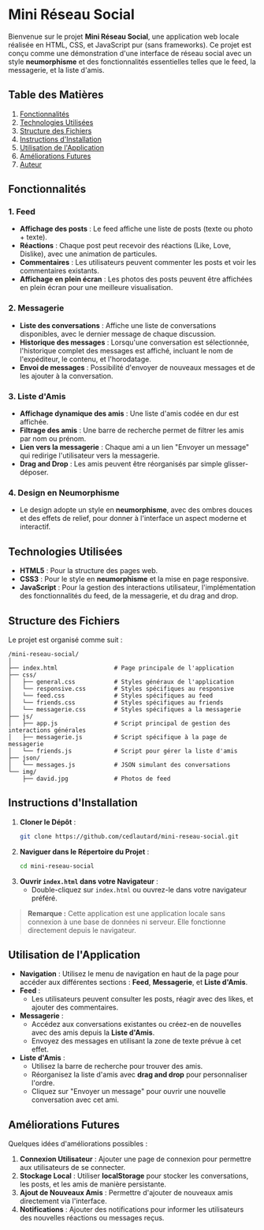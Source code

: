 
# Mini Réseau Social

Bienvenue sur le projet **Mini Réseau Social**, une application web locale réalisée en HTML, CSS, et JavaScript pur (sans frameworks). Ce projet est conçu comme une démonstration d'une interface de réseau social avec un style **neumorphisme** et des fonctionnalités essentielles telles que le feed, la messagerie, et la liste d'amis.

## Table des Matières

1. [Fonctionnalités](#fonctionnalités)
2. [Technologies Utilisées](#technologies-utilisées)
3. [Structure des Fichiers](#structure-des-fichiers)
4. [Instructions d'Installation](#instructions-dinstallation)
5. [Utilisation de l'Application](#utilisation-de-lapplication)
6. [Améliorations Futures](#améliorations-futures)
7. [Auteur](#auteur)

## Fonctionnalités

### 1. Feed
- **Affichage des posts** : Le feed affiche une liste de posts (texte ou photo + texte).
- **Réactions** : Chaque post peut recevoir des réactions (Like, Love, Dislike), avec une animation de particules.
- **Commentaires** : Les utilisateurs peuvent commenter les posts et voir les commentaires existants.
- **Affichage en plein écran** : Les photos des posts peuvent être affichées en plein écran pour une meilleure visualisation.

### 2. Messagerie
- **Liste des conversations** : Affiche une liste de conversations disponibles, avec le dernier message de chaque discussion.
- **Historique des messages** : Lorsqu'une conversation est sélectionnée, l'historique complet des messages est affiché, incluant le nom de l'expéditeur, le contenu, et l'horodatage.
- **Envoi de messages** : Possibilité d'envoyer de nouveaux messages et de les ajouter à la conversation.

### 3. Liste d'Amis
- **Affichage dynamique des amis** : Une liste d'amis codée en dur est affichée.
- **Filtrage des amis** : Une barre de recherche permet de filtrer les amis par nom ou prénom.
- **Lien vers la messagerie** : Chaque ami a un lien "Envoyer un message" qui redirige l'utilisateur vers la messagerie.
- **Drag and Drop** : Les amis peuvent être réorganisés par simple glisser-déposer.

### 4. Design en Neumorphisme
- Le design adopte un style en **neumorphisme**, avec des ombres douces et des effets de relief, pour donner à l'interface un aspect moderne et interactif.

## Technologies Utilisées

- **HTML5** : Pour la structure des pages web.
- **CSS3** : Pour le style en **neumorphisme** et la mise en page responsive.
- **JavaScript** : Pour la gestion des interactions utilisateur, l'implémentation des fonctionnalités du feed, de la messagerie, et du drag and drop.

## Structure des Fichiers

Le projet est organisé comme suit :

```
/mini-reseau-social/
│
├── index.html                # Page principale de l'application
├── css/
│   ├── general.css           # Styles généraux de l'application
│   └── responsive.css        # Styles spécifiques au responsive
│   └── feed.css              # Styles spécifiques au feed
│   └── friends.css           # Styles spécifiques au friends
│   └── messagerie.css        # Styles spécifiques a la messagerie
├── js/
│   ├── app.js                # Script principal de gestion des interactions générales
│   ├── messagerie.js         # Script spécifique à la page de messagerie
│   └── friends.js            # Script pour gérer la liste d'amis
├── json/
│   └── messages.js           # JSON simulant des conversations
└── img/
    ├── david.jpg             # Photos de feed
```

## Instructions d'Installation

1. **Cloner le Dépôt** :
   ```bash
   git clone https://github.com/cedlautard/mini-reseau-social.git 
   ```
2. **Naviguer dans le Répertoire du Projet** :
   ```bash
   cd mini-reseau-social
   ```
3. **Ouvrir `index.html` dans votre Navigateur** :
   - Double-cliquez sur `index.html` ou ouvrez-le dans votre navigateur préféré.

> **Remarque :** Cette application est une application locale sans connexion à une base de données ni serveur. Elle fonctionne directement depuis le navigateur.

## Utilisation de l'Application

- **Navigation** : Utilisez le menu de navigation en haut de la page pour accéder aux différentes sections : **Feed**, **Messagerie**, et **Liste d'Amis**.
- **Feed** :
  - Les utilisateurs peuvent consulter les posts, réagir avec des likes, et ajouter des commentaires.
- **Messagerie** :
  - Accédez aux conversations existantes ou créez-en de nouvelles avec des amis depuis la **Liste d'Amis**.
  - Envoyez des messages en utilisant la zone de texte prévue à cet effet.
- **Liste d'Amis** :
  - Utilisez la barre de recherche pour trouver des amis.
  - Réorganisez la liste d'amis avec **drag and drop** pour personnaliser l'ordre.
  - Cliquez sur "Envoyer un message" pour ouvrir une nouvelle conversation avec cet ami.

## Améliorations Futures

Quelques idées d'améliorations possibles :
1. **Connexion Utilisateur** : Ajouter une page de connexion pour permettre aux utilisateurs de se connecter.
2. **Stockage Local** : Utiliser **localStorage** pour stocker les conversations, les posts, et les amis de manière persistante.
3. **Ajout de Nouveaux Amis** : Permettre d'ajouter de nouveaux amis directement via l'interface.
4. **Notifications** : Ajouter des notifications pour informer les utilisateurs des nouvelles réactions ou messages reçus.

